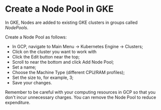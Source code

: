 # Create a Node Pool in GKE

In GKE, Nodes are added to existing GKE clusters in groups called *NodePools*.

Create a Node Pool as follows:
* In GCP, navigate to Main Menu &rarr; Kubernetes Engine &rarr; Clusters;
* Click on the cluster you want to work with
* Click the Edit button near the top;
* Scroll to near the bottom and click Add Node Pool;
* Set a name;
* Choose the Machine Type (different CPU/RAM profiles);
* Set the size to, for example, 3;
* Save your changes.

Remember to be careful with your computing resources in GCP so that you don't incur unnecessary charges. You can
remove the Node Pool to reduce expenditure.

